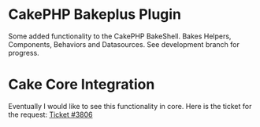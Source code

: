 CakePHP Bakeplus Plugin
=================

Some added functionality to the CakePHP BakeShell.
Bakes Helpers, Components, Behaviors and Datasources.
See development branch for progress.

Cake Core Integration
=================
Eventually I would like to see this functionality in core. Here is the ticket for the request:
[Ticket #3806](https://cakephp.lighthouseapp.com/projects/42648/tickets/3806-extending-bakeshell-to-bake-helpers-components-datasources-and-behaviors#ticket-3806-2)
